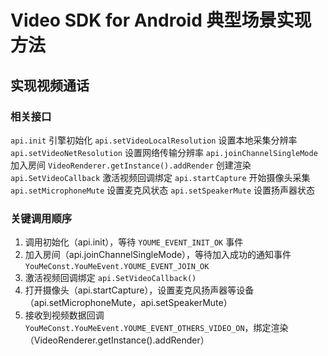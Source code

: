 # Video SDK for Android 典型场景实现方法

## 实现视频通话 ##

### 相关接口

`api.init` 引擎初始化
`api.setVideoLocalResolution` 设置本地采集分辨率
`api.setVideoNetResolution` 设置网络传输分辨率
`api.joinChannelSingleMode` 加入房间
`VideoRenderer.getInstance().addRender` 创建渲染
`api.SetVideoCallback` 激活视频回调绑定
`api.startCapture` 开始摄像头采集
`api.setMicrophoneMute`	设置麦克风状态
`api.setSpeakerMute`	设置扬声器状态

### 关键调用顺序

1. 调用初始化（api.init），等待 `YOUME_EVENT_INIT_OK` 事件
2. 加入房间（api.joinChannelSingleMode），等待加入成功的通知事件 `YouMeConst.YouMeEvent.YOUME_EVENT_JOIN_OK`
3. 激活视频回调绑定 `api.SetVideoCallback()`
4. 打开摄像头（api.startCapture），设置麦克风扬声器等设备（api.setMicrophoneMute，api.setSpeakerMute）
5. 接收到视频数据回调 `YouMeConst.YouMeEvent.YOUME_EVENT_OTHERS_VIDEO_ON`，绑定渲染（VideoRenderer.getInstance().addRender）
